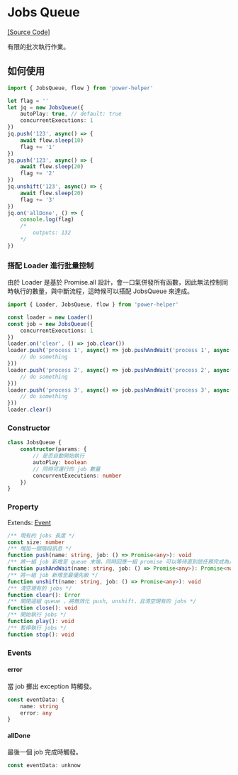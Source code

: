 # Jobs Queue

[[Source Code]](https://github.com/KHC-ZhiHao/PowerHelper/blob/master/lib/modules/jobs-queue.ts)

有限的批次執行作業。

## 如何使用

```ts
import { JobsQueue, flow } from 'power-helper'

let flag = ''
let jq = new JobsQueue({
    autoPlay: true, // default: true
    concurrentExecutions: 1
})
jq.push('123', async() => {
    await flow.sleep(10)
    flag += '1'
})
jq.push('123', async() => {
    await flow.sleep(20)
    flag += '2'
})
jq.unshift('123', async() => {
    await flow.sleep(20)
    flag += '3'
})
jq.on('allDone', () => {
    console.log(flag)
    /*
        outputs: 132
    */
})
```

### 搭配 Loader 進行批量控制

由於 Loader 是基於 Promise.all 設計，會一口氣併發所有函數，因此無法控制同時執行的數量，與中斷流程，這時候可以搭配 JobsQueue 來達成。

```ts
import { Loader, JobsQueue, flow } from 'power-helper'

const loader = new Loader()
const job = new JobsQueue({
    concurrentExecutions: 1
})
loader.on('clear', () => job.clear())
loader.push('process 1', async() => job.pushAndWait('process 1', async() => {
    // do something
}))
loader.push('process 2', async() => job.pushAndWait('process 2', async() => {
    // do something
}))
loader.push('process 3', async() => job.pushAndWait('process 3', async() => {
    // do something
}))
loader.clear()
```

### Constructor

```ts
class JobsQueue {
    constructor(params: {
        // 是否自動開始執行
        autoPlay: boolean
        // 同時可運行的 job 數量
        concurrentExecutions: number
    })
}
```

### Property

Extends: [Event](./event.md)

```ts
/** 現有的 jobs 長度 */
const size: number
/** 增加一個階段訊息 */
function push(name: string, job: () => Promise<any>): void
/** 將一組 job 新增至 queue 末端，同時回應一組 promise 可以等待直到該任務完成為止。 */
function pushAndWait(name: string, job: () => Promise<any>): Promise<null>
/** 將一組 job 新增至最優先級 */
function unshift(name: string, job: () => Promise<any>): void
/** 清空現有的 jobs */
function clear(): Error
/** 關閉這組 queue ，將無效化 push, unshift，且清空現有的 jobs */
function close(): void
/** 開始執行 jobs */
function play(): void
/** 暫停執行 jobs */
function stop(): void
```

### Events

#### error

當 job 擲出 exception 時觸發。

```ts
const eventData: {
    name: string
    error: any
}
```

#### allDone

最後一個 job 完成時觸發。

```ts
const eventData: unknow
```
